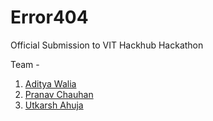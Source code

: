 # Error404
Official Submission to VIT Hackhub Hackathon

Team - 
1) [Aditya Walia](https://github.com/Walia8416)
2) [Pranav Chauhan](https://github.com/PranavPC2003)
3) [Utkarsh Ahuja](https://github.com/https://github.com/UtkarshAhuja2003)
